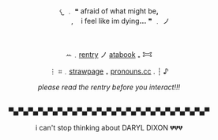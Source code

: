 <div align="center">
𐔌 ﹒ ❝ afraid of what might be<b>,</b><br>
 ᅠ‎ ᅠ‎ᅠ‎  ,‎ ‎ ‎  ‎ i feel like im dying<b>...</b> ❞ ﹒ ノ
<br><br><br>
  
ꕀ﹒[rentry](https://rentry.co/grimeyy)   ノ   [atabook](https://jinkman.atabook.org/)    ₊    𐂯


⋮ ⌗﹒[strawpage](https://decapitation-bonus.straw.page)    ₊    [pronouns.cc](https://pronouns.cc/@pinkmaan) . ┆ ♪

*please read the rentry before you interact!!!*

<br>▀▄▀▄▀▄▀▄▀▄▀▄▀▄▀▄▀▄▀▄▀▄▀▄▀▄▀▄▀▄▀▄▀▄▀▄▀▄▀▄▀<br><br>
i can't stop thinking about DARYL DIXON 💔💔💔
<br>
</div>
